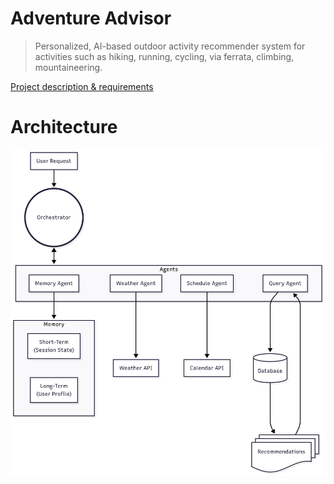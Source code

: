 # Adventure Advisor

> Personalized, AI-based outdoor activity recommender system for activities such as hiking, running, cycling, via ferrata, climbing, mountaineering.

[Project description & requirements](https://docs.google.com/document/d/1fnTi8bGLr4bmyiPhwUcyi8KCYAVgEAzMyFstvKaeqNs/edit?usp=sharing)

# Architecture
![Architecture](assets/architecture.png)